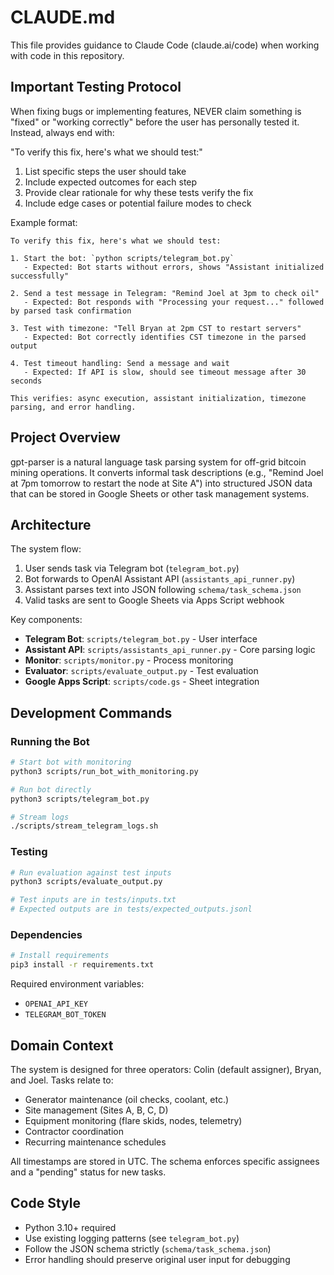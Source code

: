 # CLAUDE.md

This file provides guidance to Claude Code (claude.ai/code) when working with code in this repository.

## Important Testing Protocol

When fixing bugs or implementing features, NEVER claim something is "fixed" or "working correctly" before the user has personally tested it. Instead, always end with:

"To verify this fix, here's what we should test:"

1. List specific steps the user should take
2. Include expected outcomes for each step
3. Provide clear rationale for why these tests verify the fix
4. Include edge cases or potential failure modes to check

Example format:
```
To verify this fix, here's what we should test:

1. Start the bot: `python scripts/telegram_bot.py`
   - Expected: Bot starts without errors, shows "Assistant initialized successfully"
   
2. Send a test message in Telegram: "Remind Joel at 3pm to check oil"
   - Expected: Bot responds with "Processing your request..." followed by parsed task confirmation
   
3. Test with timezone: "Tell Bryan at 2pm CST to restart servers"
   - Expected: Bot correctly identifies CST timezone in the parsed output
   
4. Test timeout handling: Send a message and wait
   - Expected: If API is slow, should see timeout message after 30 seconds

This verifies: async execution, assistant initialization, timezone parsing, and error handling.
```

## Project Overview

gpt-parser is a natural language task parsing system for off-grid bitcoin mining operations. It converts informal task descriptions (e.g., "Remind Joel at 7pm tomorrow to restart the node at Site A") into structured JSON data that can be stored in Google Sheets or other task management systems.

## Architecture

The system flow:
1. User sends task via Telegram bot (`telegram_bot.py`)
2. Bot forwards to OpenAI Assistant API (`assistants_api_runner.py`)
3. Assistant parses text into JSON following `schema/task_schema.json`
4. Valid tasks are sent to Google Sheets via Apps Script webhook

Key components:
- **Telegram Bot**: `scripts/telegram_bot.py` - User interface
- **Assistant API**: `scripts/assistants_api_runner.py` - Core parsing logic
- **Monitor**: `scripts/monitor.py` - Process monitoring
- **Evaluator**: `scripts/evaluate_output.py` - Test evaluation
- **Google Apps Script**: `scripts/code.gs` - Sheet integration

## Development Commands

### Running the Bot
```bash
# Start bot with monitoring
python3 scripts/run_bot_with_monitoring.py

# Run bot directly
python3 scripts/telegram_bot.py

# Stream logs
./scripts/stream_telegram_logs.sh
```

### Testing
```bash
# Run evaluation against test inputs
python3 scripts/evaluate_output.py

# Test inputs are in tests/inputs.txt
# Expected outputs are in tests/expected_outputs.jsonl
```

### Dependencies
```bash
# Install requirements
pip3 install -r requirements.txt
```

Required environment variables:
- `OPENAI_API_KEY`
- `TELEGRAM_BOT_TOKEN`

## Domain Context

The system is designed for three operators: Colin (default assigner), Bryan, and Joel. Tasks relate to:
- Generator maintenance (oil checks, coolant, etc.)
- Site management (Sites A, B, C, D)
- Equipment monitoring (flare skids, nodes, telemetry)
- Contractor coordination
- Recurring maintenance schedules

All timestamps are stored in UTC. The schema enforces specific assignees and a "pending" status for new tasks.

## Code Style

- Python 3.10+ required
- Use existing logging patterns (see `telegram_bot.py`)
- Follow the JSON schema strictly (`schema/task_schema.json`)
- Error handling should preserve original user input for debugging